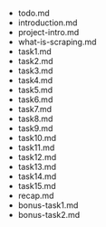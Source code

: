 - todo.md
- introduction.md
- project-intro.md
- what-is-scraping.md
- task1.md
- task2.md
- task3.md
- task4.md
- task5.md
- task6.md
- task7.md
- task8.md
- task9.md
- task10.md
- task11.md
- task12.md
- task13.md
- task14.md
- task15.md
- recap.md
- bonus-task1.md
- bonus-task2.md
